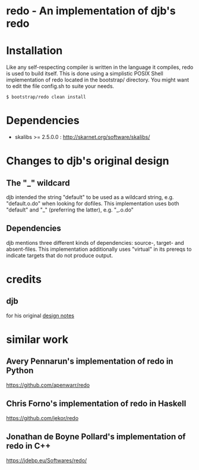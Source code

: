 # redo - An implementation of djb's redo

# Installation

Like any self-respecting compiler is written in the language it compiles,
redo is used to build itself.
This is done using a simplistic POSIX Shell implementation of redo located
in the bootstrap/ directory.
You might want to edit the file config.sh to suite your needs.

    $ bootstrap/redo clean install

# Dependencies
- skalibs >= 2.5.0.0	: http://skarnet.org/software/skalibs/

# Changes to djb's original design
## The "\_" wildcard
djb intended the string "default" to be used as a wildcard string, e.g. "default.o.do" when looking for dofiles.
This implementation uses both "default" and "\_" (preferring the latter), e.g. "\_.o.do"
## Dependencies
djb mentions three different kinds of dependencies: source-, target- and absent-files.
This implementation additionally uses "virtual" in its prereqs to indicate targets that do not produce output.

# credits
## djb
for his original [design notes](https://cr.yp.to/redo.html)

# similar work
## Avery Pennarun's implementation of redo in Python
https://github.com/apenwarr/redo

## Chris Forno's implementation of redo in Haskell
https://github.com/jekor/redo

## Jonathan de Boyne Pollard's implementation of redo in C++
https://jdebp.eu/Softwares/redo/

